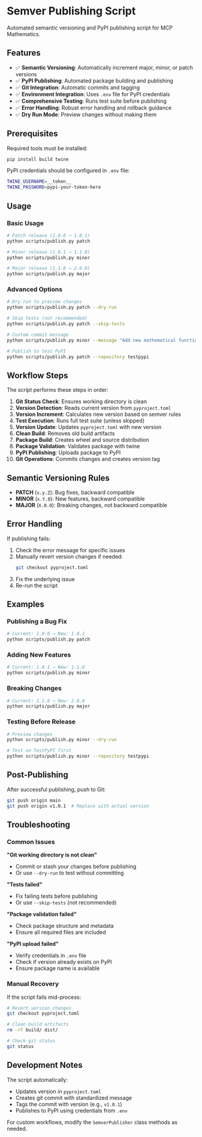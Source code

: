 # Semver Publishing Script

Automated semantic versioning and PyPI publishing script for MCP Mathematics.

## Features

- ✅ **Semantic Versioning**: Automatically increment major, minor, or patch versions
- ✅ **PyPI Publishing**: Automated package building and publishing
- ✅ **Git Integration**: Automatic commits and tagging
- ✅ **Environment Integration**: Uses `.env` file for PyPI credentials
- ✅ **Comprehensive Testing**: Runs test suite before publishing
- ✅ **Error Handling**: Robust error handling and rollback guidance
- ✅ **Dry Run Mode**: Preview changes without making them

## Prerequisites

Required tools must be installed:
```bash
pip install build twine
```

PyPI credentials should be configured in `.env` file:
```bash
TWINE_USERNAME=__token__
TWINE_PASSWORD=pypi-your-token-here
```

## Usage

### Basic Usage

```bash
# Patch release (1.0.0 → 1.0.1)
python scripts/publish.py patch

# Minor release (1.0.1 → 1.1.0)
python scripts/publish.py minor

# Major release (1.1.0 → 2.0.0)
python scripts/publish.py major
```

### Advanced Options

```bash
# Dry run to preview changes
python scripts/publish.py patch --dry-run

# Skip tests (not recommended)
python scripts/publish.py patch --skip-tests

# Custom commit message
python scripts/publish.py minor --message "Add new mathematical functions"

# Publish to test PyPI
python scripts/publish.py patch --repository testpypi
```

## Workflow Steps

The script performs these steps in order:

1. **Git Status Check**: Ensures working directory is clean
2. **Version Detection**: Reads current version from `pyproject.toml`
3. **Version Increment**: Calculates new version based on semver rules
4. **Test Execution**: Runs full test suite (unless skipped)
5. **Version Update**: Updates `pyproject.toml` with new version
6. **Clean Build**: Removes old build artifacts
7. **Package Build**: Creates wheel and source distribution
8. **Package Validation**: Validates package with twine
9. **PyPI Publishing**: Uploads package to PyPI
10. **Git Operations**: Commits changes and creates version tag

## Semantic Versioning Rules

- **PATCH** (`x.y.Z`): Bug fixes, backward compatible
- **MINOR** (`x.Y.0`): New features, backward compatible
- **MAJOR** (`X.0.0`): Breaking changes, not backward compatible

## Error Handling

If publishing fails:
1. Check the error message for specific issues
2. Manually revert version changes if needed:
   ```bash
   git checkout pyproject.toml
   ```
3. Fix the underlying issue
4. Re-run the script

## Examples

### Publishing a Bug Fix
```bash
# Current: 1.0.0 → New: 1.0.1
python scripts/publish.py patch
```

### Adding New Features
```bash
# Current: 1.0.1 → New: 1.1.0
python scripts/publish.py minor
```

### Breaking Changes
```bash
# Current: 1.1.0 → New: 2.0.0
python scripts/publish.py major
```

### Testing Before Release
```bash
# Preview changes
python scripts/publish.py minor --dry-run

# Test on TestPyPI first
python scripts/publish.py minor --repository testpypi
```

## Post-Publishing

After successful publishing, push to Git:
```bash
git push origin main
git push origin v1.0.1  # Replace with actual version
```

## Troubleshooting

### Common Issues

**"Git working directory is not clean"**
- Commit or stash your changes before publishing
- Or use `--dry-run` to test without committing

**"Tests failed"**
- Fix failing tests before publishing
- Or use `--skip-tests` (not recommended)

**"Package validation failed"**
- Check package structure and metadata
- Ensure all required files are included

**"PyPI upload failed"**
- Verify credentials in `.env` file
- Check if version already exists on PyPI
- Ensure package name is available

### Manual Recovery

If the script fails mid-process:
```bash
# Revert version changes
git checkout pyproject.toml

# Clean build artifacts
rm -rf build/ dist/

# Check git status
git status
```

## Development Notes

The script automatically:
- Updates version in `pyproject.toml`
- Creates git commit with standardized message
- Tags the commit with version (e.g., `v1.0.1`)
- Publishes to PyPI using credentials from `.env`

For custom workflows, modify the `SemverPublisher` class methods as needed.